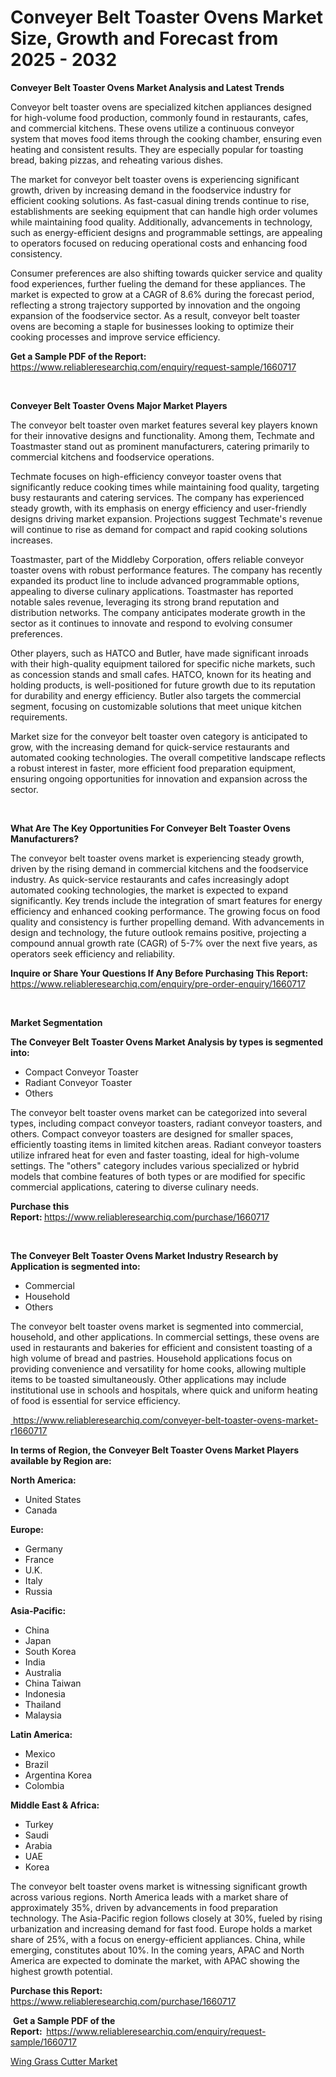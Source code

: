 <p><h1>Conveyer Belt Toaster Ovens Market Size, Growth and Forecast from 2025 - 2032</h1></p><p><strong>Conveyer Belt Toaster Ovens Market Analysis and Latest Trends</strong></p>
<p><p>Conveyor belt toaster ovens are specialized kitchen appliances designed for high-volume food production, commonly found in restaurants, cafes, and commercial kitchens. These ovens utilize a continuous conveyor system that moves food items through the cooking chamber, ensuring even heating and consistent results. They are especially popular for toasting bread, baking pizzas, and reheating various dishes.</p><p>The market for conveyor belt toaster ovens is experiencing significant growth, driven by increasing demand in the foodservice industry for efficient cooking solutions. As fast-casual dining trends continue to rise, establishments are seeking equipment that can handle high order volumes while maintaining food quality. Additionally, advancements in technology, such as energy-efficient designs and programmable settings, are appealing to operators focused on reducing operational costs and enhancing food consistency.</p><p>Consumer preferences are also shifting towards quicker service and quality food experiences, further fueling the demand for these appliances. The market is expected to grow at a CAGR of 8.6% during the forecast period, reflecting a strong trajectory supported by innovation and the ongoing expansion of the foodservice sector. As a result, conveyor belt toaster ovens are becoming a staple for businesses looking to optimize their cooking processes and improve service efficiency.</p></p>
<p><strong>Get a Sample PDF of the Report:&nbsp;</strong> <a href="https://www.reliableresearchiq.com/enquiry/request-sample/1660717?utm_campaign=2883&utm_medium=2&utm_source=Github&utm_content=ia&utm_term=29032025&utm_id=conveyer-belt-toaster-ovens">https://www.reliableresearchiq.com/enquiry/request-sample/1660717</a></p>
<p>&nbsp;</p>
<p><strong>Conveyer Belt Toaster Ovens Major Market Players</strong></p>
<p><p>The conveyor belt toaster oven market features several key players known for their innovative designs and functionality. Among them, Techmate and Toastmaster stand out as prominent manufacturers, catering primarily to commercial kitchens and foodservice operations.</p><p>Techmate focuses on high-efficiency conveyor toaster ovens that significantly reduce cooking times while maintaining food quality, targeting busy restaurants and catering services. The company has experienced steady growth, with its emphasis on energy efficiency and user-friendly designs driving market expansion. Projections suggest Techmate's revenue will continue to rise as demand for compact and rapid cooking solutions increases.</p><p>Toastmaster, part of the Middleby Corporation, offers reliable conveyor toaster ovens with robust performance features. The company has recently expanded its product line to include advanced programmable options, appealing to diverse culinary applications. Toastmaster has reported notable sales revenue, leveraging its strong brand reputation and distribution networks. The company anticipates moderate growth in the sector as it continues to innovate and respond to evolving consumer preferences.</p><p>Other players, such as HATCO and Butler, have made significant inroads with their high-quality equipment tailored for specific niche markets, such as concession stands and small cafes. HATCO, known for its heating and holding products, is well-positioned for future growth due to its reputation for durability and energy efficiency. Butler also targets the commercial segment, focusing on customizable solutions that meet unique kitchen requirements.</p><p>Market size for the conveyor belt toaster oven category is anticipated to grow, with the increasing demand for quick-service restaurants and automated cooking technologies. The overall competitive landscape reflects a robust interest in faster, more efficient food preparation equipment, ensuring ongoing opportunities for innovation and expansion across the sector.</p></p>
<p>&nbsp;</p>
<p><strong>What Are The Key Opportunities For Conveyer Belt Toaster Ovens Manufacturers?</strong></p>
<p><p>The conveyor belt toaster ovens market is experiencing steady growth, driven by the rising demand in commercial kitchens and the foodservice industry. As quick-service restaurants and cafes increasingly adopt automated cooking technologies, the market is expected to expand significantly. Key trends include the integration of smart features for energy efficiency and enhanced cooking performance. The growing focus on food quality and consistency is further propelling demand. With advancements in design and technology, the future outlook remains positive, projecting a compound annual growth rate (CAGR) of 5-7% over the next five years, as operators seek efficiency and reliability.</p></p>
<p><strong>Inquire or Share Your Questions If Any Before Purchasing This Report:</strong> <a href="https://www.reliableresearchiq.com/enquiry/pre-order-enquiry/1660717?utm_campaign=2883&utm_medium=2&utm_source=Github&utm_content=ia&utm_term=29032025&utm_id=conveyer-belt-toaster-ovens">https://www.reliableresearchiq.com/enquiry/pre-order-enquiry/1660717</a></p>
<p>&nbsp;</p>
<p><strong>Market Segmentation</strong></p>
<p><strong>The Conveyer Belt Toaster Ovens Market Analysis by types is segmented into:</strong></p>
<p><ul><li>Compact Conveyor Toaster</li><li>Radiant Conveyor Toaster</li><li>Others</li></ul></p>
<p><p>The conveyor belt toaster ovens market can be categorized into several types, including compact conveyor toasters, radiant conveyor toasters, and others. Compact conveyor toasters are designed for smaller spaces, efficiently toasting items in limited kitchen areas. Radiant conveyor toasters utilize infrared heat for even and faster toasting, ideal for high-volume settings. The "others" category includes various specialized or hybrid models that combine features of both types or are modified for specific commercial applications, catering to diverse culinary needs.</p></p>
<p><strong>Purchase this Report:&nbsp;</strong><a href="https://www.reliableresearchiq.com/purchase/1660717?utm_campaign=2883&utm_medium=2&utm_source=Github&utm_content=ia&utm_term=29032025&utm_id=conveyer-belt-toaster-ovens">https://www.reliableresearchiq.com/purchase/1660717</a></p>
<p>&nbsp;</p>
<p><strong>The Conveyer Belt Toaster Ovens Market Industry Research by Application is segmented into:</strong></p>
<p><ul><li>Commercial</li><li>Household</li><li>Others</li></ul></p>
<p><p>The conveyor belt toaster ovens market is segmented into commercial, household, and other applications. In commercial settings, these ovens are used in restaurants and bakeries for efficient and consistent toasting of a high volume of bread and pastries. Household applications focus on providing convenience and versatility for home cooks, allowing multiple items to be toasted simultaneously. Other applications may include institutional use in schools and hospitals, where quick and uniform heating of food is essential for service efficiency.</p></p>
<p><a href="https://www.reliableresearchiq.com/conveyer-belt-toaster-ovens-market-r1660717?utm_campaign=2883&utm_medium=2&utm_source=Github&utm_content=ia&utm_term=29032025&utm_id=conveyer-belt-toaster-ovens">&nbsp;https://www.reliableresearchiq.com/conveyer-belt-toaster-ovens-market-r1660717</a></p>
<p><strong>In terms of Region, the Conveyer Belt Toaster Ovens Market Players available by Region are:</strong></p>
<p>
    <p> <strong> North America: </strong>
        <ul>
            <li>United States</li>
            <li>Canada</li>
        </ul>
        </p> 
    <p> <strong> Europe: </strong>
        <ul>
            <li>Germany</li>
            <li>France</li>
            <li>U.K.</li>
            <li>Italy</li>
            <li>Russia</li>
        </ul>
        </p> 
    <p> <strong> Asia-Pacific: </strong>
        <ul>
            <li>China</li>
            <li>Japan</li>
            <li>South Korea</li>
            <li>India</li>
            <li>Australia</li>
            <li>China Taiwan</li>
            <li>Indonesia</li>
            <li>Thailand</li>
            <li>Malaysia</li>
        </ul>
        </p> 
    <p> <strong> Latin America: </strong>
        <ul>
            <li>Mexico</li>
            <li>Brazil</li>
            <li>Argentina Korea</li>
            <li>Colombia</li>
        </ul>
        </p> 
    <p> <strong> Middle East & Africa: </strong>
        <ul>
            <li>Turkey</li>
            <li>Saudi</li>
            <li>Arabia</li>
            <li>UAE</li>
            <li>Korea</li>
        </ul>
    </p>
    </p>
<p><p>The conveyor belt toaster ovens market is witnessing significant growth across various regions. North America leads with a market share of approximately 35%, driven by advancements in food preparation technology. The Asia-Pacific region follows closely at 30%, fueled by rising urbanization and increasing demand for fast food. Europe holds a market share of 25%, with a focus on energy-efficient appliances. China, while emerging, constitutes about 10%. In the coming years, APAC and North America are expected to dominate the market, with APAC showing the highest growth potential.</p></p>
<p><strong>Purchase this Report: </strong><a href="https://www.reliableresearchiq.com/purchase/1660717?utm_campaign=2883&utm_medium=2&utm_source=Github&utm_content=ia&utm_term=29032025&utm_id=conveyer-belt-toaster-ovens">https://www.reliableresearchiq.com/purchase/1660717</a></p>
<p>&nbsp;<strong>Get a Sample PDF of the Report:&nbsp;&nbsp;</strong><a href="https://www.reliableresearchiq.com/enquiry/request-sample/1660717?utm_campaign=2883&utm_medium=2&utm_source=Github&utm_content=ia&utm_term=29032025&utm_id=conveyer-belt-toaster-ovens">https://www.reliableresearchiq.com/enquiry/request-sample/1660717</a></p>
<p><strong></strong></p>
<p><p><a href="https://github.com/verikaahova/Market-Research-Report-List-1/blob/main/wing-grass-cutter-market.md?utm_campaign=2883&utm_medium=2&utm_source=Github&utm_content=ia&utm_term=29032025&utm_id=conveyer-belt-toaster-ovens">Wing Grass Cutter Market</a></p></p>